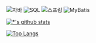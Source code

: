 
![자바](https://img.shields.io/badge/-자바-007396?style=flat&logo=Java&logoColor=ffffff)
![SQL](https://img.shields.io/badge/-SQL-003366?style=flat&logo=MySQL&logoColor=ffffff)
![스프링](https://img.shields.io/badge/-스프링-6DB33F?style=flat&logo=Spring&logoColor=ffffff)
![MyBatis](https://img.shields.io/badge/-MyBatis-3399FF?style=flat&logo=MyBatis&logoColor=ffffff)



[![*'s github stats](https://github-readme-stats.vercel.app/api?username=ur-developer&show_icons=true&theme=radical)](https://github.com/ur-developer)

[![Top Langs](https://github-readme-stats.vercel.app/api/top-langs/?username=ur-developer&layout=compact)](https://github.com/ur-developer/github-readme-stats)
